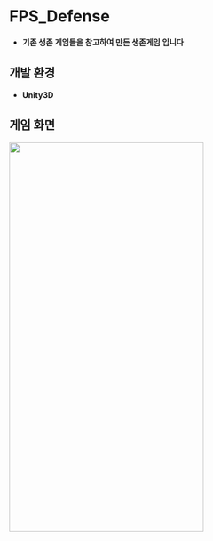 # FPS_Defense
* **기존 생존 게임들을 참고하여 만든 생존게임 입니다**

## 개발 환경
 * **Unity3D**

## 게임 화면
 <img width="350" height="700" src="/Image/app_screen_1.jpg"></img>
